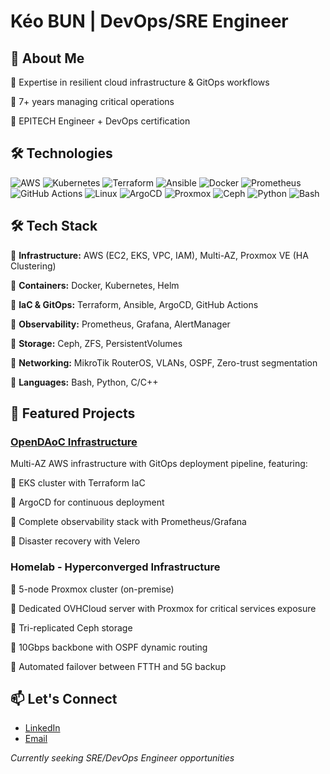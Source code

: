 # Kéo BUN | DevOps/SRE Engineer

## 👋 About Me
🔹 Expertise in resilient cloud infrastructure & GitOps workflows

🔹 7+ years managing critical operations

🔹 EPITECH Engineer + DevOps certification

## 🛠️ Technologies
![AWS](https://img.shields.io/badge/AWS-%23FF9900.svg?style=for-the-badge&logo=amazon-aws&logoColor=white)
![Kubernetes](https://img.shields.io/badge/kubernetes-%23326ce5.svg?style=for-the-badge&logo=kubernetes&logoColor=white)
![Terraform](https://img.shields.io/badge/terraform-%235835CC.svg?style=for-the-badge&logo=terraform&logoColor=white)
![Ansible](https://img.shields.io/badge/ansible-%231A1918.svg?style=for-the-badge&logo=ansible&logoColor=white)
![Docker](https://img.shields.io/badge/docker-%230db7ed.svg?style=for-the-badge&logo=docker&logoColor=white)
![Prometheus](https://img.shields.io/badge/Prometheus-E6522C?style=for-the-badge&logo=Prometheus&logoColor=white)
![GitHub Actions](https://img.shields.io/badge/github%20actions-%232671E5.svg?style=for-the-badge&logo=githubactions&logoColor=white)
![Linux](https://img.shields.io/badge/Linux-FCC624?style=for-the-badge&logo=linux&logoColor=black)
![ArgoCD](https://img.shields.io/badge/argo-cd-%23791FF5.svg?style=for-the-badge&logo=argo&logoColor=white)
![Proxmox](https://img.shields.io/badge/Proxmox-E57000?style=for-the-badge&logo=proxmox&logoColor=white)
![Ceph](https://img.shields.io/badge/Ceph-EF5C55?style=for-the-badge&logo=ceph&logoColor=white)
![Python](https://img.shields.io/badge/python-3670A0?style=for-the-badge&logo=python&logoColor=ffdd54)
![Bash](https://img.shields.io/badge/bash-%23121011.svg?style=for-the-badge&logo=gnu-bash&logoColor=white)

## 🛠️ Tech Stack
🔹 **Infrastructure:** AWS (EC2, EKS, VPC, IAM), Multi-AZ, Proxmox VE (HA Clustering)

🔹 **Containers:** Docker, Kubernetes, Helm

🔹 **IaC & GitOps:** Terraform, Ansible, ArgoCD, GitHub Actions

🔹 **Observability:** Prometheus, Grafana, AlertManager

🔹 **Storage:** Ceph, ZFS, PersistentVolumes

🔹 **Networking:** MikroTik RouterOS, VLANs, OSPF, Zero-trust segmentation

🔹 **Languages:** Bash, Python, C/C++

## 🚀 Featured Projects

### [OpenDAoC Infrastructure](https://github.com/gz-42/devops-opendaoc)
Multi-AZ AWS infrastructure with GitOps deployment pipeline, featuring:

🔹 EKS cluster with Terraform IaC

🔹 ArgoCD for continuous deployment

🔹 Complete observability stack with Prometheus/Grafana

🔹 Disaster recovery with Velero

### Homelab - Hyperconverged Infrastructure
🔹 5-node Proxmox cluster (on-premise)

🔹 Dedicated OVHCloud server with Proxmox for critical services exposure

🔹 Tri-replicated Ceph storage

🔹 10Gbps backbone with OSPF dynamic routing

🔹 Automated failover between FTTH and 5G backup

## 📫 Let's Connect
- [LinkedIn](https://www.linkedin.com/in/keobun/)
- [Email](mailto:keo.khemara.bun@gmail.com)

*Currently seeking SRE/DevOps Engineer opportunities*
